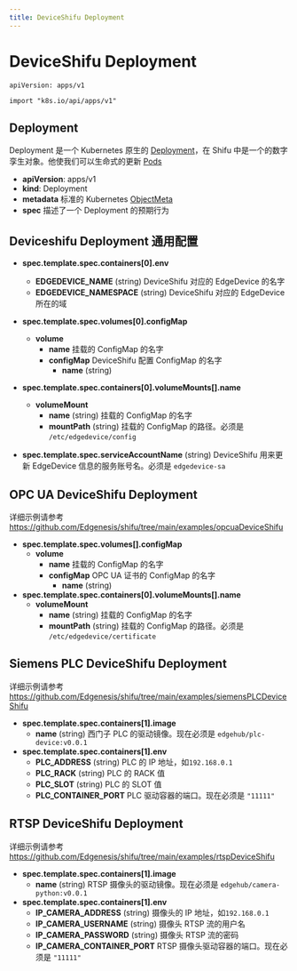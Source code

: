```yaml
---
title: DeviceShifu Deployment
---
```


# DeviceShifu Deployment

`apiVersion: apps/v1`

`import "k8s.io/api/apps/v1"`

## Deployment

Deployment 是一个 Kubernetes 原生的 [Deployment](https://kubernetes.io/docs/reference/kubernetes-api/workload-resources/deployment-v1/)，在 Shifu 中是一个的数字孪生对象。他使我们可以生命式的更新 [Pods](https://kubernetes.io/docs/reference/kubernetes-api/workload-resources/pod-v1/)

- **apiVersion**: apps/v1
- **kind**: Deployment
- **metadata**
  标准的 Kubernetes [ObjectMeta](https://kubernetes.io/docs/reference/kubernetes-api/common-definitions/object-meta/#ObjectMeta)
- **spec**
  描述了一个 Deployment 的预期行为

## Deviceshifu Deployment 通用配置

- **spec.template.spec.containers[0].env**
  - **EDGEDEVICE_NAME** (string)
  DeviceShifu 对应的 EdgeDevice 的名字
  - **EDGEDEVICE_NAMESPACE** (string)
  DeviceShifu 对应的 EdgeDevice 所在的域
- **spec.template.spec.volumes[0].configMap**
  - **volume**
    - **name**
    挂载的 ConfigMap 的名字
    - **configMap**
    DeviceShifu 配置 ConfigMap 的名字
      - **name** (string)
- **spec.template.spec.containers[0].volumeMounts[].name**
  - **volumeMount**
    - **name** (string)
    挂载的 ConfigMap 的名字
    - **mountPath** (string)
    挂载的 ConfigMap 的路径。必须是 `/etc/edgedevice/config`

- **spec.template.spec.serviceAccountName** (string)
  DeviceShifu 用来更新 EdgeDevice 信息的服务账号名。必须是 `edgedevice-sa`

## OPC UA DeviceShifu Deployment

详细示例请参考 https://github.com/Edgenesis/shifu/tree/main/examples/opcuaDeviceShifu
- **spec.template.spec.volumes[].configMap**
  - **volume**
    - **name**
    挂载的 ConfigMap 的名字
    - **configMap**
    OPC UA 证书的 ConfigMap 的名字
      - **name** (string)
- **spec.template.spec.containers[0].volumeMounts[].name**
  - **volumeMount**
    - **name** (string)
    挂载的 ConfigMap 的名字
    - **mountPath** (string)
    挂载的 ConfigMap 的路径。必须是 `/etc/edgedevice/certificate`

## Siemens PLC DeviceShifu Deployment

详细示例请参考 https://github.com/Edgenesis/shifu/tree/main/examples/siemensPLCDeviceShifu

- **spec.template.spec.containers[1].image**
  - **name** (string)
  西门子 PLC 的驱动镜像。现在必须是 `edgehub/plc-device:v0.0.1`
- **spec.template.spec.containers[1].env**
  - **PLC_ADDRESS** (string)
  PLC 的 IP 地址，如`192.168.0.1`
  - **PLC_RACK** (string)
  PLC 的 RACK 值
  - **PLC_SLOT** (string)
  PLC 的 SLOT 值
  - **PLC_CONTAINER_PORT**
  PLC 驱动容器的端口。现在必须是 `"11111"`

## RTSP DeviceShifu Deployment

详细示例请参考 https://github.com/Edgenesis/shifu/tree/main/examples/rtspDeviceShifu

- **spec.template.spec.containers[1].image**
  - **name** (string)
  RTSP 摄像头的驱动镜像。现在必须是 `edgehub/camera-python:v0.0.1`
- **spec.template.spec.containers[1].env**
  - **IP_CAMERA_ADDRESS** (string)
  摄像头的 IP 地址，如`192.168.0.1`
  - **IP_CAMERA_USERNAME** (string)
  摄像头 RTSP 流的用户名
  - **IP_CAMERA_PASSWORD** (string)
  摄像头 RTSP 流的密码
  - **IP_CAMERA_CONTAINER_PORT**
  RTSP 摄像头驱动容器的端口。现在必须是 `"11111"`
